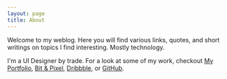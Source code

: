 ```yaml
---
layout: page
title: About
---
```

Welcome to my weblog. Here you will find various links, quotes, and short writings on topics I find interesting. Mostly technology.

I'm a UI Designer by trade. For a look at some of my work, checkout [My Portfolio](/pages/portfolio), [Bit & Pixel](http://bitandpixel.co), [Dribbble](http://dribbble.com/tbolt), or [GitHub](http://github.com/tbolt).
